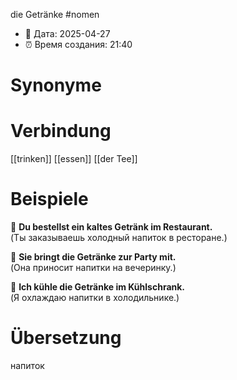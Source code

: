 die Getränke
#nomen
- 📍 Дата: 2025-04-27
- ⏰ Время создания: 21:40
# Synonyme

# Verbindung 
[[trinken]]
[[essen]]
[[der Tee]]

# Beispiele
🔹 **Du bestellst ein kaltes Getränk im Restaurant.**  
(Ты заказываешь холодный напиток в ресторане.)

🔹 **Sie bringt die Getränke zur Party mit.**  
(Она приносит напитки на вечеринку.)

🔹 **Ich kühle die Getränke im Kühlschrank.**  
(Я охлаждаю напитки в холодильнике.)
# Übersetzung
напиток